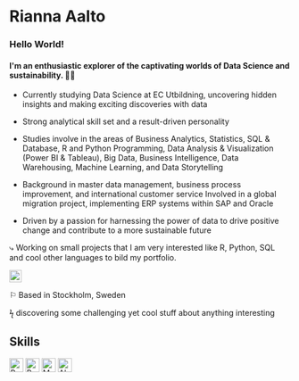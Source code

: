 
# Rianna Aalto
### Hello  World! 
####  I'm an enthusiastic explorer of the captivating worlds of Data Science and sustainability. 🚀🌱

 *  Currently studying Data Science at EC Utbildning, uncovering hidden insights and making exciting discoveries with data


*  Strong analytical skill set and a result-driven personality

*  Studies involve in the areas of Business Analytics, Statistics, SQL & Database, R and Python Programming, Data Analysis & Visualization (Power BI & Tableau), Big Data, Business Intelligence, Data Warehousing, Machine Learning, and Data Storytelling

*  Background in master data management, business process improvement, and international customer service
Involved in a global migration project, implementing ERP systems within SAP and Oracle

*  Driven by a passion for harnessing the power of data to drive positive change and contribute to a more sustainable future

⤷ Working on small projects that I am very interested like R, Python, SQL and cool other languages to bild my portfolio.

 <a aligh="left" href="https://www.linkedin.com/in/https://www.linkedin.com/in/riannaaalto/" target="_blank" rel="noreferrer noopener"><img src="https://raw.githubusercontent.com/0xShapeShifter/readme-md/master/public/images/socials/linkedin.svg" alt="LinkedIn" width="22" height="22" /></a>  

⚐ Based in Stockholm, Sweden

ϟ discovering some challenging yet cool stuff about anything interesting



 ## Skills
   <a href="https://www.python.org" target="_blank" rel="noreferrer noopener"><img src="https://raw.githubusercontent.com/0xShapeShifter/readme-md/master/public/images/skills/core/python.svg" alt="Python" width="25" height="25" /></a> <a href="https://r-lang.com/what-is-r-language/" target="_blank" rel="noreferrer noopener"><img src="https://raw.githubusercontent.com/0xShapeShifter/readme-md/master/public/images/skills/core/r.svg" alt="R" width="25" height="25" /></a>   <a href="https://www.mysql.com" target="_blank" rel="noreferrer noopener"><img src="https://raw.githubusercontent.com/0xShapeShifter/readme-md/master/public/images/skills/backend/mysql.svg" alt="MySQL" width="25" height="25" /></a>  <a href="https://www.alchemy.com" target="_blank" rel="noreferrer noopener"><img src="https://raw.githubusercontent.com/0xShapeShifter/readme-md/master/public/images/skills/web3/alchemy.svg" alt="Alchemy" width="25" height="25" /></a>   

